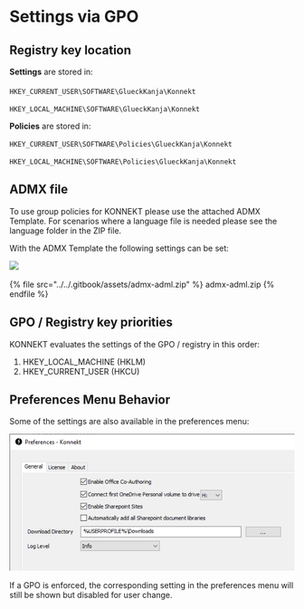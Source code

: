 # Settings via GPO

## Registry key location

**Settings** are stored in:\
\
`HKEY_CURRENT_USER\SOFTWARE\GlueckKanja\Konnekt`

`HKEY_LOCAL_MACHINE\SOFTWARE\GlueckKanja\Konnekt`

**Policies** are stored in:

`HKEY_CURRENT_USER\SOFTWARE\Policies\GlueckKanja\Konnekt`

`HKEY_LOCAL_MACHINE\SOFTWARE\Policies\GlueckKanja\Konnekt`

## ADMX file

To use group policies for KONNEKT please use the attached ADMX Template. For scenarios where a language file is needed please see the language folder in the ZIP file.

With the ADMX Template the following settings can be set:

![](<../../.gitbook/assets/2021-07-14 09\_22\_47-Window.png>)

{% file src="../../.gitbook/assets/admx-adml.zip" %}
admx-adml.zip
{% endfile %}

## **GPO / Registry key priorities**

KONNEKT evaluates the settings of the GPO / registry in this order:

1. HKEY\_LOCAL\_MACHINE (HKLM)
2. HKEY\_CURRENT\_USER (HKCU)

## Preferences Menu Behavior

Some of the settings are also available in the preferences menu:

![](<../../.gitbook/assets/image (15).png>)

If a GPO is enforced, the corresponding setting in the preferences menu will still be shown but disabled for user change.
